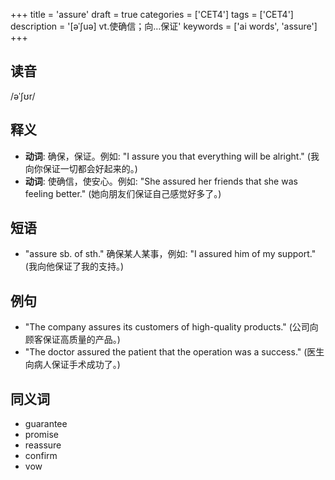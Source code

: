 +++
title = 'assure'
draft = true
categories = ['CET4']
tags = ['CET4']
description = '[əˈ∫uə] vt.使确信；向…保证'
keywords = ['ai words', 'assure']
+++

## 读音
/əˈʃʊr/

## 释义
- **动词**: 确保，保证。例如: "I assure you that everything will be alright." (我向你保证一切都会好起来的。)
- **动词**: 使确信，使安心。例如: "She assured her friends that she was feeling better." (她向朋友们保证自己感觉好多了。)

## 短语
- "assure sb. of sth." 确保某人某事，例如: "I assured him of my support." (我向他保证了我的支持。)

## 例句
- "The company assures its customers of high-quality products." (公司向顾客保证高质量的产品。)
- "The doctor assured the patient that the operation was a success." (医生向病人保证手术成功了。)

## 同义词
- guarantee
- promise
- reassure
- confirm
- vow
